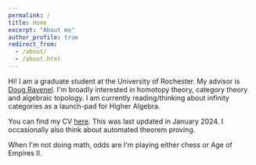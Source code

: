 ```yaml
---
permalink: /
title: Home
excerpt: "About me"
author_profile: true
redirect_from: 
  - /about/
  - /about.html
---
```


Hi! I am a graduate student at the University of Rochester. My advisor is [Doug Ravenel](https://people.math.rochester.edu/faculty/doug/). I'm broadly interested in homotopy theory, category theory and algebraic topology. I am currently reading/thinking about infinity categories as a launch-pad for Higher Algebra.

You can find my CV [here](/files/CV.pdf). This was last updated in January 2024.
I occasionally also think about automated theorem proving. 

When I'm not doing math, odds are I'm playing either chess or Age of Empires II.
